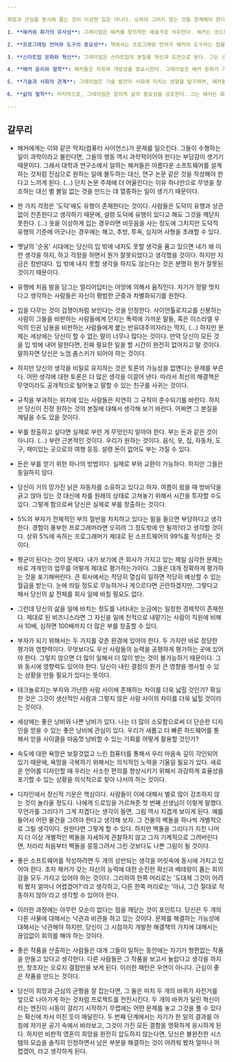 ```yaml
---

희망과 근심을 동시에 품는 것이 이상한 일은 아니다. 오히려 그러지 않는 것을 경계해야 한다. 모순된 양가적인 생각들이 들 때, 이 상황이 모순적이지 않다는 것을 깨닫고 균형을 잡는 것이 중요하다.

1. **해커와 화가의 유사성**: 그레이엄은 해커를 창의적인 예술가로 비유한다. 해커는 코드를 통해 문제를 해결하고, 새로운 것들을 창조한다. 이는 화가가 캔버스에 그림을 그리는 것과 유사하다고 설명한다. 둘 다 세상에 없던 무언가를 창조하며, 창의적 과정에서 자신만의 스타일과 접근 방식을 발전시킨다.

2. **프로그래밍 언어와 도구의 중요성**: 책에서는 프로그래밍 언어가 해커의 도구라는 점을 강조한다. 그레이엄은 더 나은 도구가 더 나은 결과를 낳는다고 주장하며, 좋은 프로그래밍 언어를 선택하는 것이 얼마나 중요한지를 설명한다. 특히, 그는 리스프(Lisp)와 같은 고급 언어가 해커들에게 창의적 자유를 제공한다고 말한다.

3. **스타트업 문화와 혁신**: 그레이엄은 스타트업의 본질을 혁신과 도전으로 본다. 그는 스타트업이 대기업과 다른 점은 혁신의 속도와 유연성이라고 주장한다. 스타트업은 위험을 감수하며 새로운 아이디어를 빠르게 실험할 수 있기 때문에, 기술적 진보의 원동력이 된다.

4. **해커 윤리와 철학**: 해커들은 자유와 개방성을 중요시한다. 그레이엄은 해커 문화가 기술적 지식의 공유와 협력을 통해 발전해 왔다고 설명한다. 이는 오픈 소스 소프트웨어 운동과 같은 해커 정신의 중요한 부분이다.

5. **기술과 사회의 관계**: 그레이엄은 기술 발전이 사회에 미치는 영향을 탐구하며, 해커들이 사회 변화를 주도하는 역할을 한다고 본다. 그는 기술이 어떻게 인간의 삶을 개선할 수 있는지, 그리고 해커들이 어떻게 새로운 도전을 통해 사회적 진보를 이끌 수 있는지를 논의한다.

6. **삶의 철학**: 마지막으로, 그레이엄은 창의적 삶의 중요성을 강조한다. 그는 해커든 화가든 자신의 일을 사랑하고, 그것을 통해 세상에 기여하는 것이 중요하다고 말한다. 그의 철학은 창의성과 열정을 추구하는 삶의 가치를 강조한다.

---
```


## 갈무리

- 해커에게는 이와 같은 딱지(컴퓨터 사이언스)가 문제를 일으킨다. 그들이 수행하는 일이 과학이라고 불린다면, 그들의 행동 역시 과학적이어야 한다는 부담감이 생기기 때문이다. 그래서 대학과 연구소에서 일하는 해커들은 아름다운 소프트웨어를 설계하는 것처럼 진심으로 원하는 일에 몰두하는 대신, 연구 논문 같은 것을 작성해야 한다고 느끼게 된다. (...) 단지 논문 주제에 더 어울린다는 이유 하나만으로 무엇을 창조하는 대신 별 볼일 없는 것을 만드는 데 열중하는 일이 생기기 때문이다.

- 한 가지 걱정은 '도덕'에도 유행이 존재한다는 것이다. 사람들은 도덕이 유행과 상관없이 전존한다고 생각하기 때문에, 설령 도덕에 유행이 있다고 해도 그것을 깨닫지 못한다. (...) 옷을 이상하게 입는 경우라면 비웃음을 사는 정도에 그치지만 도덕적 유행의 기준에 어긋나는 경우에는 해고, 추방, 투옥, 심지어 사형을 초래할 수 있다.

- 옛날의 '순응' 시대에는 당신이 입 밖에 내지도 못할 생각을 품고 있으면 내가 왜 이런 생각을 하지, 하고 걱정을 하면서 뭔가 잘못되었다고 생각했을 것이다. 하지만 지금은 정반대다. 입 밖에 내지 못할 생각을 하지도 않는다는 것은 분명히 뭔가 잘못된 것이기 때문이다.

- 유행에 처음 발을 담그는 얼리어답터는 야망에 의해서 움직인다. 자기가 정말 멋지다고 생각하는 사람들은 자신이 평범한 군중과 차별화되기를 원한다.

- 입을 다무는 것이 겁쟁이처럼 보인다는 것을 인정한다. 사이언톨로지교를 신봉하는 사람이 그들을 비판하는 사람들에게 던지는 폭력에 가까운 말들, 혹은 이스라엘 우익의 인권 남용을 비판하는 사람들에게 붙는 반유대주의자라는 딱지, (...) 하지만 문제는 세상에는 당신이 할 수 없는 말이 너무나 많다는 것이다. 만약 당신이 모든 것을 입 밖에 내어 말한다면, 진짜 필요한 일을 할 시간이 완전히 없어지고 말 것이다. 말하자면 당신은 노엄 촘스키가 되어야 하는 것이다.

- 하지만 당신의 생각을 비밀로 유지하는 것은 토론의 가능성을 없앤다는 문제를 부른다. 어떤 생각에 대한 토론은 더 많은 생각을 이끌어 낸다. 따라서 최선의 해결책은 무엇이라도 공개적으로 털어놓고 말할 수 있는 친구를 사귀는 것이다.

- 규칙을 부과하는 위치에 있는 사람들은 자연히 그 규칙이 준수되기를 바란다. 하지만 당신이 진정 원하는 것의 본질에 대해서 생각해 보기 바란다. 어쩌면 그 본질을 깨달을 수도 있을 것이다.

- 부를 창출하고 싶다면 실제로 부란 게 무엇인지 알아야 한다. 부는 돈과 같은 것이 아니다. (...) 부란 근본적인 것이다. 우리가 원하는 것이다. 음식, 옷, 집, 자동차, 도구, 재미있는 곳으로의 여행 등등. 설령 돈이 없어도 부는 가질 수 있다.

- 돈은 부를 얻기 위한 하나의 방법이다. 실제로 부와 교환이 가능하다. 하지만 그들은 동일하지 않다.

- 당신이 거의 망가진 낡은 자동차를 소유하고 있다고 하자. 여름이 왔을 때 방바닥을 긁고 앉아 있는 것 대신에 차를 원래의 상태로 고쳐놓기 위해서 시간을 투자할 수도 있다. 그렇게 함으로써 당신은 실제로 부를 창출하는 것이다.

- 5%의 부자가 전체적인 부의 절반을 차지하고 있다는 말을 들으면 부당하다고 생각한다. 경험이 풍부한 프로그래머라면 오히려 그 정도밖에 안 될까?라고 생각할 것이다. 상위 5%에 속하는 프로그래머가 제대로 된 소프트웨어의 99%를 작성하는 것이다.

- 평균이 된다는 것이 문제다. 내가 보기에 큰 회사가 가지고 있는 제일 심각한 문제는 바로 개개인의 업무를 어떻게 제대로 평가하는가이다. 그들은 대개 정확하게 평가하는 것을 포기해버린다. 큰 회사에서는 적당히 열심히 일하면 적당히 예상할 수 있는 월급을 받는다. 눈에 띄일 정도로 무능하거나 게으르다면 곤란하겠지만, 그렇다고 해서 당신의 삶 전체를 회사 일에 바칠 필요도 없다.

- 그런데 당신의 삶을 일에 바치는 정도를 나타내는 눈금에는 일정한 경제학이 존재한다. 제대로 된 비즈니스라면 그 자신을 일에 전적으로 내맡기는 사람이 직원에 비해서 10배, 심하면 100배까지 더 많은 부를 창출할 수 있다.

- 부자가 되기 위해서는 두 가지를 갖춘 환경에 있어야 한다. 두 가지란 바로 정당한 평가와 영향력이다. 무엇보다도 우선 사람들의 능력을 공평하게 평가하는 곳에 있어야 한다. 그렇지 않으면 더 많이 일해서 더 많이 받는 것이 불가능하기 때문이다. 그와 동시에 영향력도 있어야 한다. 당신이 내린 결정이 뭔가 큰 영향을 행사할 수 있는 상황을 만들 필요가 있다는 뜻이다.

- 테크놀로지는 부자와 가난한 사람 사이에 존재하는 차이를 더욱 넓힐 것인가? 확실한 것은 그것이 생산적인 사람과 그렇지 않은 사람 사이의 차이를 더욱 넓힐 것이라는 것이다.

- 세상에는 좋은 낭비와 나쁜 낭비가 있다. 나는 더 많이 소모함으로써 더 단순한 디자인을 얻을 수 있는 좋은 낭비에 관심이 있다. 우리가 새롭고 더 빠른 하드웨어를 통해서 얻을 사이클을 마음껏 낭비할 수 있는 기회를 어떻게 활용할 것인가?

- 속도에 대한 욕망은 보잘것없고 느린 컴퓨터를 통해서 우리 마음속 깊이 각인되어 있기 때문에, 욕망을 극복하기 위해서는 의식적인 노력을 기울일 필요가 있다. 새로운 언어를 디자인할 때 우리는 사소한 편의를 향상시키기 위해서 과감하게 효율성을 포기할 수 있는 상황을 의식적으로 찾아 나서야 하는 것이다.

- 디자인에서 정신적 기운은 핵심이다. 사람들이 이에 대해서 별로 많이 강조하지 않는 것이 놀라울 정도다. 나에게 드로잉을 가르쳐준 첫 번째 선생님이 이렇게 말했다. 무언가를 그리다가 그게 지겹다는 생각이 들면, 그림 역시 지겹게 보이게 된다. 예를 들어서 어떤 물건을 그려야 한다고 생각해 보자. 그 건물의 벽돌을 하나씩 개별적으로 그릴 생각이다. 원한다면 그렇게 할 수 있다. 하지만 벽돌을 그리다가 지친 나머지 더 이상 개별적인 벽돌을 자세하게 관찰하지 않고 그저 기계적으로 그려버린다면, 차라리 처음부터 벽돌을 뭉뚱그려서 그린 것보다도 나쁜 그림이 될 것이다.

- 좋은 소프트웨어를 작성하려면 두 개의 상반되는 생각을 머릿속에 동시에 가지고 있어야 한다. 초자 해커가 갖는 자신의 능력에 대한 순진한 확신과 베테랑이 품는 회의감을 모두 가지고 있어야 하는 것이다. 그리하여 한쪽 머리로는 '도대체 그것이 어려워 봤자 얼마나 어렵겠어?'라고 생각하고, 다른 한쪽 머리로는 '아냐, 그건 절대로 작동하지 않아'라고 생각할 수 있어야 한다.

- 이러한 과정에는 아무런 모순이 없다는 점을 깨닫는 것이 포인트다. 당신은 두 개의 다른 사물에 대해서는 낙관과 비관을 하고 있는 것이다. 문제를 해결하는 가능성에 대해서는 낙관해야 하지만, 당신이 그 시점까지 개발한 해결책의 가치에 대해서는 끊임없이 회의를 해야 하는 것이다.

- 좋은 작품을 산출하는 사람들은 대개 그들이 일하는 동안에는 자기가 형편없는 작품을 만들고 있다고 생각한다. 다른 사람들은 그 작품을 보고서 놀랍다고 생각을 하지만, 창조자는 오로지 결점만을 보게 된다. 이러한 패턴은 우연이 아니다. 근심이 좋은 작품을 만드는 것이다.

- 당신이 희망과 근심의 균형을 잘 잡는다면, 그 둘은 마치 두 개의 바퀴가 자전거를 앞으로 나아가게 하는 것처럼 프로젝트를 전진시킨다. 두 개의 바퀴가 달린 혁신이라는 엔진이 시동이 걸리기 시작하기 무렵에는 어떤 문제를 놓고 그것을 풀 수 있다는 확신에 차서 미친 듯이 매달린다. 두 번째 단계에서는 자기가 한 일의 결과를 아침에 차가운 공기 속에서 바라보고, 그것이 가진 모든 결함을 명확하게 응시하게 된다. 하지만 비판적 영혼이 희망을 완전히 압도하지 않는다면, 당신은 불완전한 시스템의 모습을 솔직히 인정하면서 남은 부분을 해결하는 것이 어려워 봤자 얼마나 어렵겠어, 라고 생각하게 된다.